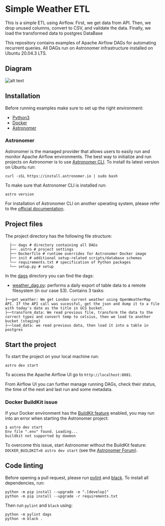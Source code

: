 # Simple Weather ETL

This is a simple ETL using Airflow. First, we get data from API. Then, we drop unused columns, convert to CSV, and validate the data. Finally, we load the transformed data to postgres DataBase

This repository contains examples of Apache Airflow DAGs for automating recurrent queries. All DAGs run on Astronomer infrastructure installed on Ubuntu 20.04.3 LTS.

## Diagram

![alt text](https://i.gyazo.com/7bbfea7c0407bfda94f322d5aa1d8b1c.png)

## Installation

Before running examples make sure to set up the right environment:

* [Python3](https://www.python.org/downloads/)
* [Docker](https://www.docker.com/)
* [Astronomer](https://www.astronomer.io/)

### Astronomer
Astronomer is the managed provider that allows users to easily run and monitor Apache Airflow environments. The best way to initialize and run projects on Astronomer is to use [Astronomer CLI](https://www.astronomer.io/docs/cloud/stable/develop/cli-quickstart). To install its latest version on Ubuntu run:

```shell
curl -sSL https://install.astronomer.io | sudo bash
```

To make sure that Astronomer CLI is installed run:

```shell
astro version
```

For installation of Astronomer CLI on another operating system, please refer to the [official documentation](https://www.astronomer.io/docs/cloud/stable/develop/cli-quickstart).

## Project files

The project directory has the following file structure:

```
  ├── dags # directory containing all DAGs
  ├── .astro # project settings
  ├── Dockerfile # runtime overrides for Astronomer Docker image
  ├── init # additional setup-related scripts/database schemas
  └── requirements.txt # specification of Python packages
  └── setup.py # setup
```

In the [dags](dags) directory you can find the dags:

* [weather_dag.py](dags/weather_dag.py): performs a daily export of table data to a remote filesystem (in our case S3). Contains 3 tasks:

```
├──get_weather: We get London current weather using OpenWeatherMap API. If the API call was sucessful, get the json and dump it to a file with today's date as the title in GCS bucket.
├──transform_data: We read previous file, transform the data to the correct types and convert temp to celsius, then we load to another bucket (staging)
├──load_data: we read previous data, then load it into a table in postgres
```

## Start the project

To start the project on your local machine run:

```shell
astro dev start
```

To access the Apache Airflow UI go to `http://localhost:8081`.

From Airflow UI you can further manage running DAGs, check their status, the time of the next and last run and some metadata.

### Docker BuildKit issue

If your Docker environment has the [BuildKit feature](https://docs.docker.com/develop/develop-images/build_enhancements/) enabled, you may run into an error when starting the Astronomer project:

```shell
$ astro dev start
Env file ".env" found. Loading...
buildkit not supported by daemon
```

To overcome this issue, start Astronomer without the BuildKit feature: `DOCKER_BUILDKIT=0 astro dev start` (see the [Astronomer Forum](https://forum.astronomer.io/t/buildkit-not-supported-by-daemon-error-command-docker-build-t-airflow-astro-bcb837-airflow-latest-failed-failed-to-execute-cmd-exit-status-1/857)).

## Code linting

Before opening a pull request, please run [pylint](https://www.pylint.org) and [black](https://github.com/psf/black). To install all dependencies, run:

```shell
python -m pip install --upgrade -e ".[develop]"
python -m pip install --upgrade -r requirements.txt
```

Then run `pylint` and `black` using:

```shell
python -m pylint dags
python -m black .
```
